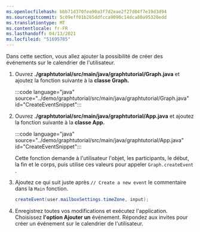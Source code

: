 ```yaml
---
ms.openlocfilehash: bbb71d370fea90a3f7d2eae2f27d04f7e19d3d94
ms.sourcegitcommit: 5c09eff01b265ddfcca9090c14dca80a95320edd
ms.translationtype: MT
ms.contentlocale: fr-FR
ms.lasthandoff: 04/13/2021
ms.locfileid: "51695785"
---
```

<!-- markdownlint-disable MD002 MD041 -->

Dans cette section, vous allez ajouter la possibilité de créer des événements sur le calendrier de l'utilisateur.

1. Ouvrez **./graphtutorial/src/main/java/graphtutorial/Graph.java** et ajoutez la fonction suivante à la **classe Graph.**

    :::code language="java" source="../demo/graphtutorial/src/main/java/graphtutorial/Graph.java" id="CreateEventSnippet":::

1. Ouvrez **./graphtutorial/src/main/java/graphtutorial/App.java** et ajoutez la fonction suivante à la **classe App.**

    :::code language="java" source="../demo/graphtutorial/src/main/java/graphtutorial/App.java" id="CreateEventSnippet":::

    Cette fonction demande à l'utilisateur l'objet, les participants, le début, la fin et le corps, puis utilise ces valeurs pour appeler `Graph.createEvent` .

1. Ajoutez ce qui suit juste après `// Create a new event` le commentaire dans la `Main` fonction.

    ```java
    createEvent(user.mailboxSettings.timeZone, input);
    ```

1. Enregistrez toutes vos modifications et exécutez l'application. Choisissez **l'option Ajouter un** événement. Répondez aux invites pour créer un événement sur le calendrier de l'utilisateur.
